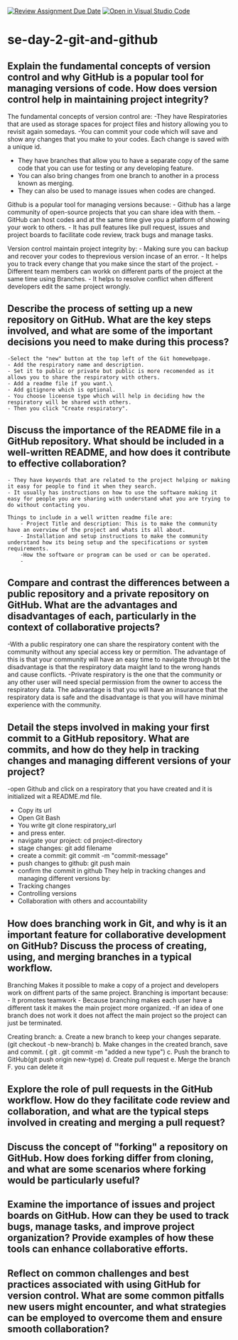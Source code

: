 [![Review Assignment Due Date](https://classroom.github.com/assets/deadline-readme-button-22041afd0340ce965d47ae6ef1cefeee28c7c493a6346c4f15d667ab976d596c.svg)](https://classroom.github.com/a/8wgCKhpZ)
[![Open in Visual Studio Code](https://classroom.github.com/assets/open-in-vscode-2e0aaae1b6195c2367325f4f02e2d04e9abb55f0b24a779b69b11b9e10269abc.svg)](https://classroom.github.com/online_ide?assignment_repo_id=17030361&assignment_repo_type=AssignmentRepo)
# se-day-2-git-and-github
## Explain the fundamental concepts of version control and why GitHub is a popular tool for managing versions of code. How does version control help in maintaining project integrity?
The fundamental concepts of version control are:
  -They have Respiratories that are used as storage spaces for project files and history allowing you to revisit again somedays.
  -You can commit  your code which will save and show any changes that you make to your codes. Each change is saved with a unique id.
  - They have branches that allow you to have a separate copy of the same code that you can use for testing or any developing feature.
  - You can also bring changes from one branch to another in a process known as merging.
  - They can also be used to manage issues when codes are changed.

    
Github is a popular tool for managing versions because:
    - Github has a large community of open-source projects that you can share idea with them.
    - GitHub can host codes and at the same time give you a platform of showing your work to others.
    - It has pull features like pull request, issues and project boards to facilitate code review, track bugs and manage tasks.
   
  Version control maintain project integrity by:
      - Making sure you can backup  and recover your codes to theprevious version incase of an error.
      - It helps you to track every change that you make since the start of the project.
      - Different team members can workk on different parts of the project at the same time using Branches.
      - It helps to resolve conflict when different developers edit the same project wrongly.

      
   
    
  

## Describe the process of setting up a new repository on GitHub. What are the key steps involved, and what are some of the important decisions you need to make during this process?
    -Select the "new" button at the top left of the Git homewebpage.
    - Add the respiratory name and description.
    - Set it to public or private but public is more recomended as it allows you to share the respiratory with others.
    - Add a readme file if you want.\
    - Add gitignore which is optional.
    - You choose liceense type which will help in deciding how the respiratory will be shared with others.
    - Then you click "Create respiratory".

## Discuss the importance of the README file in a GitHub repository. What should be included in a well-written README, and how does it contribute to effective collaboration?
    - They have keywords that are related to the project helping or making it easy for people to find it when they search.
    - It usually has instructions on how to use the software making it easy for people you are sharing with understand what you are trying to do without contacting you.

    Things to include in a well written readme file are:
        - Project Title and description: This is to make the community have an overview of the project and whats its all about.
        - Installation and setup instructions to make the community understand how its being setup and the specifications or system requirements.
        -How the software or program can be used or can be operated.
        - 

## Compare and contrast the differences between a public repository and a private repository on GitHub. What are the advantages and disadvantages of each, particularly in the context of collaborative projects?
  -With a public respiratory one can share the respiratory content with the community without any special access key or permition. The advantage of this is that your community will have an easy time to navigate through bt the disadvantage is that the respiratory data maight land to the wrong hands and cause conflicts.
  -Private respiratory is the one that the community or any other user will need special permission from the owner to access the respiratory data. The adavantage is that you will have an insurance that the respiratory data is safe and the disadvantage is that you will have minimal experience with the community.

## Detail the steps involved in making your first commit to a GitHub repository. What are commits, and how do they help in tracking changes and managing different versions of your project?
  -open Github and click on a respiratory that you have created and it is initialized wit a README.md file.
  - Copy its url
  - Open Git Bash
  - You write git clone respiratory_url
  - and press enter.
  - navigate your project: cd project-directory
  - stage changes: git add filename
  - create a commit: git commit -m "commit-message"
  - push changes to github: git push main
  - confirm the commit in github
They help in tracking changes and managing different versions by:
  - Tracking changes
  - Controlling versions
  - Collaboration with others and accountability
    


## How does branching work in Git, and why is it an important feature for collaborative development on GitHub? Discuss the process of creating, using, and merging branches in a typical workflow.
  Branching Makes it possible to make a copy of a project and developers work on diffrent parts of the same project.
  Branching is important because:
    - It promotes teamwork
    - Because branching makes each user have a different task it makes the main project more organized.
    -If an idea of one branch does not work it does not affect the main project so the project can just be terminated.

Creating branch:
    a. Create a new branch to keep your changes separate. (git checkout -b new-branch)
    b. Make changes in the created branch, save and commit. ( git . 
    git commit -m "added a new type")
    c. Push the branch to GitHub(git push origin new-type)
    d. Create pull request
    e. Merge the branch
    F. you can delete it

## Explore the role of pull requests in the GitHub workflow. How do they facilitate code review and collaboration, and what are the typical steps involved in creating and merging a pull request?

## Discuss the concept of "forking" a repository on GitHub. How does forking differ from cloning, and what are some scenarios where forking would be particularly useful?

## Examine the importance of issues and project boards on GitHub. How can they be used to track bugs, manage tasks, and improve project organization? Provide examples of how these tools can enhance collaborative efforts.

## Reflect on common challenges and best practices associated with using GitHub for version control. What are some common pitfalls new users might encounter, and what strategies can be employed to overcome them and ensure smooth collaboration?
